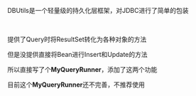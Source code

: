<p>DBUtils是一个轻量级的持久化层框架，对JDBC进行了简单的包装</p>
<br/>
<p>提供了Query时将ResultSet转化为各种对象的方法</p>
<p>但是没提供直接将Bean进行Insert和Update的方法</p>
<p>所以直接写了个<strong>MyQueryRunner</strong>，添加了这两个功能</p>
<p>目前这个<strong>MyQueryRunner</strong>还不完善，不推荐使用</p>
